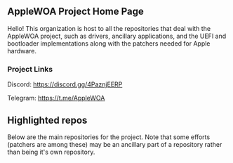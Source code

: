 ## AppleWOA Project Home Page

Hello! This organization is host to all the repositories that deal with the AppleWOA project, such as drivers, ancillary applications, and the UEFI and bootloader implementations along with the patchers needed for Apple hardware.

### Project Links

Discord: https://discord.gg/4PaznjEERP

Telegram: https://t.me/AppleWOA

## Highlighted repos

Below are the main repositories for the project. Note that some efforts (patchers are among these) may be an ancillary part of a repository rather than being it's own repository.
